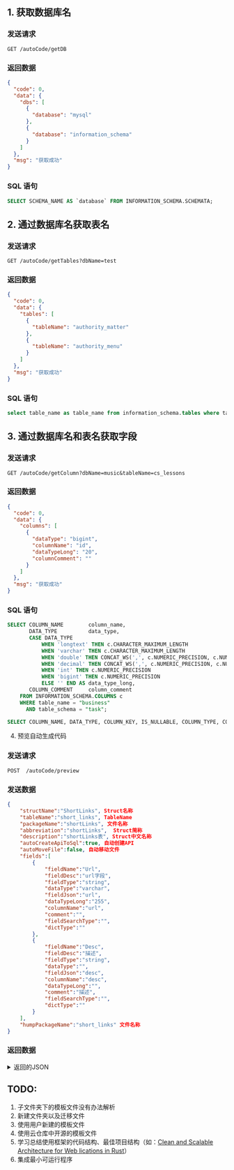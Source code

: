## 1. 获取数据库名

### 发送请求

```shell
GET /autoCode/getDB
```

### 返回数据

```json
{
  "code": 0,
  "data": {
    "dbs": [
      {
        "database": "mysql"
      },
      {
        "database": "information_schema"
      }
    ]
  },
  "msg": "获取成功"
}
```

### SQL 语句

```sql
SELECT SCHEMA_NAME AS `database` FROM INFORMATION_SCHEMA.SCHEMATA;
```

## 2. 通过数据库名获取表名

### 发送请求

```shell
GET /autoCode/getTables?dbName=test
```

### 返回数据

```json
{
  "code": 0,
  "data": {
    "tables": [
      {
        "tableName": "authority_matter"
      },
      {
        "tableName": "authority_menu"
      }
    ]
  },
  "msg": "获取成功"
}
```

### SQL 语句

```sql
select table_name as table_name from information_schema.tables where table_schema = "task";
```

## 3. 通过数据库名和表名获取字段

### 发送请求

```shell
GET /autoCode/getColumn?dbName=music&tableName=cs_lessons
```

### 返回数据

```json
{
  "code": 0,
  "data": {
    "columns": [
      {
        "dataType": "bigint",
        "columnName": "id",
        "dataTypeLong": "20",
        "columnComment": ""
      }
    ]
  },
  "msg": "获取成功"
}
```

### SQL 语句

```sql
SELECT COLUMN_NAME        column_name,
       DATA_TYPE          data_type,
       CASE DATA_TYPE
           WHEN 'longtext' THEN c.CHARACTER_MAXIMUM_LENGTH
           WHEN 'varchar' THEN c.CHARACTER_MAXIMUM_LENGTH
           WHEN 'double' THEN CONCAT_WS(',', c.NUMERIC_PRECISION, c.NUMERIC_SCALE)
           WHEN 'decimal' THEN CONCAT_WS(',', c.NUMERIC_PRECISION, c.NUMERIC_SCALE)
           WHEN 'int' THEN c.NUMERIC_PRECISION
           WHEN 'bigint' THEN c.NUMERIC_PRECISION
           ELSE '' END AS data_type_long,
       COLUMN_COMMENT     column_comment
	FROM INFORMATION_SCHEMA.COLUMNS c
	WHERE table_name = "business"
	  AND table_schema = "task";

SELECT COLUMN_NAME, DATA_TYPE, COLUMN_KEY, IS_NULLABLE, COLUMN_TYPE, COLUMN_COMMENT FROM INFORMATION_SCHEMA.COLUMNS WHERE TABLE_SCHEMA = "task" AND TABLE_NAME = "business";
```

4. 预览自动生成代码

### 发送请求

```shell
POST  /autoCode/preview
```

### 发送数据

```json
{
    "structName":"ShortLinks", Struct名称
    "tableName":"short_links", TableName
    "packageName":"shortLinks", 文件名称
    "abbreviation":"shortLinks",  Struct简称
    "description":"shortLinks表", Struct中文名称
    "autoCreateApiToSql":true, 自动创建API
    "autoMoveFile":false, 自动移动文件
    "fields":[
        {
            "fieldName":"Url",
            "fieldDesc":"url字段",
            "fieldType":"string",
            "dataType":"varchar",
            "fieldJson":"url",
            "dataTypeLong":"255",
            "columnName":"url",
            "comment":"",
            "fieldSearchType":"",
            "dictType":""
        },
        {
            "fieldName":"Desc",
            "fieldDesc":"描述",
            "fieldType":"string",
            "dataType":"",
            "fieldJson":"desc",
            "columnName":"desc",
            "dataTypeLong":"",
            "comment":"描述",
            "fieldSearchType":"",
            "dictType":""
        }
    ],
    "humpPackageName":"short_links" 文件名称
}
```

### 返回数据

<details>
<summary>返回的JSON</summary>
<pre><blockcode>
{
  "code": 0,
  "data": {
    "autoCode": {
      "server-api": "```go\n\npackage autocode\n\nimport (\n\t\"github.com/flipped-aurora/gin-vue-admin/server/global\"\n    \"github.com/flipped-aurora/gin-vue-admin/server/model/autocode\"\n    \"github.com/flipped-aurora/gin-vue-admin/server/model/common/request\"\n    autocodeReq \"github.com/flipped-aurora/gin-vue-admin/server/model/autocode/request\"\n    \"github.com/flipped-aurora/gin-vue-admin/server/model/common/response\"\n    \"github.com/flipped-aurora/gin-vue-admin/server/service\"\n    \"github.com/gin-gonic/gin\"\n    \"go.uber.org/zap\"\n)\n\ntype ShortLinksApi struct {\n}\n\nvar shortLinksService = service.ServiceGroupApp.AutoCodeServiceGroup.ShortLinksService\n\n\n// CreateShortLinks 创建ShortLinks\n// @Tags ShortLinks\n// @Summary 创建ShortLinks\n// @Security ApiKeyAuth\n// @accept application/json\n// @Produce application/json\n// @Param data body autocode.ShortLinks true \"创建ShortLinks\"\n// @Success 200 {string} string \"{\"success\":true,\"data\":{},\"msg\":\"获取成功\"}\"\n// @Router /shortLinks/createShortLinks [post]\nfunc (shortLinksApi *ShortLinksApi) CreateShortLinks(c *gin.Context) {\n\tvar shortLinks autocode.ShortLinks\n\t_ = c.ShouldBindJSON(\u0026shortLinks)\n\tif err := shortLinksService.CreateShortLinks(shortLinks); err != nil {\n        global.GVA_LOG.Error(\"创建失败!\", zap.Error(err))\n\t\tresponse.FailWithMessage(\"创建失败\", c)\n\t} else {\n\t\tresponse.OkWithMessage(\"创建成功\", c)\n\t}\n}\n\n// DeleteShortLinks 删除ShortLinks\n// @Tags ShortLinks\n// @Summary 删除ShortLinks\n// @Security ApiKeyAuth\n// @accept application/json\n// @Produce application/json\n// @Param data body autocode.ShortLinks true \"删除ShortLinks\"\n// @Success 200 {string} string \"{\"success\":true,\"data\":{},\"msg\":\"删除成功\"}\"\n// @Router /shortLinks/deleteShortLinks [delete]\nfunc (shortLinksApi *ShortLinksApi) DeleteShortLinks(c *gin.Context) {\n\tvar shortLinks autocode.ShortLinks\n\t_ = c.ShouldBindJSON(\u0026shortLinks)\n\tif err := shortLinksService.DeleteShortLinks(shortLinks); err != nil {\n        global.GVA_LOG.Error(\"删除失败!\", zap.Error(err))\n\t\tresponse.FailWithMessage(\"删除失败\", c)\n\t} else {\n\t\tresponse.OkWithMessage(\"删除成功\", c)\n\t}\n}\n\n// DeleteShortLinksByIds 批量删除ShortLinks\n// @Tags ShortLinks\n// @Summary 批量删除ShortLinks\n// @Security ApiKeyAuth\n// @accept application/json\n// @Produce application/json\n// @Param data body request.IdsReq true \"批量删除ShortLinks\"\n// @Success 200 {string} string \"{\"success\":true,\"data\":{},\"msg\":\"批量删除成功\"}\"\n// @Router /shortLinks/deleteShortLinksByIds [delete]\nfunc (shortLinksApi *ShortLinksApi) DeleteShortLinksByIds(c *gin.Context) {\n\tvar IDS request.IdsReq\n    _ = c.ShouldBindJSON(\u0026IDS)\n\tif err := shortLinksService.DeleteShortLinksByIds(IDS); err != nil {\n        global.GVA_LOG.Error(\"批量删除失败!\", zap.Error(err))\n\t\tresponse.FailWithMessage(\"批量删除失败\", c)\n\t} else {\n\t\tresponse.OkWithMessage(\"批量删除成功\", c)\n\t}\n}\n\n// UpdateShortLinks 更新ShortLinks\n// @Tags ShortLinks\n// @Summary 更新ShortLinks\n// @Security ApiKeyAuth\n// @accept application/json\n// @Produce application/json\n// @Param data body autocode.ShortLinks true \"更新ShortLinks\"\n// @Success 200 {string} string \"{\"success\":true,\"data\":{},\"msg\":\"更新成功\"}\"\n// @Router /shortLinks/updateShortLinks [put]\nfunc (shortLinksApi *ShortLinksApi) UpdateShortLinks(c *gin.Context) {\n\tvar shortLinks autocode.ShortLinks\n\t_ = c.ShouldBindJSON(\u0026shortLinks)\n\tif err := shortLinksService.UpdateShortLinks(shortLinks); err != nil {\n        global.GVA_LOG.Error(\"更新失败!\", zap.Error(err))\n\t\tresponse.FailWithMessage(\"更新失败\", c)\n\t} else {\n\t\tresponse.OkWithMessage(\"更新成功\", c)\n\t}\n}\n\n// FindShortLinks 用id查询ShortLinks\n// @Tags ShortLinks\n// @Summary 用id查询ShortLinks\n// @Security ApiKeyAuth\n// @accept application/json\n// @Produce application/json\n// @Param data query autocode.ShortLinks true \"用id查询ShortLinks\"\n// @Success 200 {string} string \"{\"success\":true,\"data\":{},\"msg\":\"查询成功\"}\"\n// @Router /shortLinks/findShortLinks [get]\nfunc (shortLinksApi *ShortLinksApi) FindShortLinks(c *gin.Context) {\n\tvar shortLinks autocode.ShortLinks\n\t_ = c.ShouldBindQuery(\u0026shortLinks)\n\tif err, reshortLinks := shortLinksService.GetShortLinks(shortLinks.ID); err != nil {\n        global.GVA_LOG.Error(\"查询失败!\", zap.Error(err))\n\t\tresponse.FailWithMessage(\"查询失败\", c)\n\t} else {\n\t\tresponse.OkWithData(gin.H{\"reshortLinks\": reshortLinks}, c)\n\t}\n}\n\n// GetShortLinksList 分页获取ShortLinks列表\n// @Tags ShortLinks\n// @Summary 分页获取ShortLinks列表\n// @Security ApiKeyAuth\n// @accept application/json\n// @Produce application/json\n// @Param data query autocodeReq.ShortLinksSearch true \"分页获取ShortLinks列表\"\n// @Success 200 {string} string \"{\"success\":true,\"data\":{},\"msg\":\"获取成功\"}\"\n// @Router /shortLinks/getShortLinksList [get]\nfunc (shortLinksApi *ShortLinksApi) GetShortLinksList(c *gin.Context) {\n\tvar pageInfo autocodeReq.ShortLinksSearch\n\t_ = c.ShouldBindQuery(\u0026pageInfo)\n\tif err, list, total := shortLinksService.GetShortLinksInfoList(pageInfo); err != nil {\n\t    global.GVA_LOG.Error(\"获取失败!\", zap.Error(err))\n        response.FailWithMessage(\"获取失败\", c)\n    } else {\n        response.OkWithDetailed(response.PageResult{\n            List:     list,\n            Total:    total,\n            Page:     pageInfo.Page,\n            PageSize: pageInfo.PageSize,\n        }, \"获取成功\", c)\n    }\n}\n\n\n```",

      "server-model": "```go\n\n// 自动生成模板ShortLinks\npackage autocode\n\nimport (\n\t\"github.com/flipped-aurora/gin-vue-admin/server/global\"\n)\n\n// ShortLinks 结构体\n// 如果含有time.Time 请自行import time包\ntype ShortLinks struct {\n      global.GVA_MODEL\n      Url  string `json:\"url\" form:\"url\" gorm:\"column:url;comment:;size:255;\"`\n      Desc  string `json:\"desc\" form:\"desc\" gorm:\"column:desc;comment:描述;\"`\n}\n\n\n// TableName ShortLinks 表名\nfunc (ShortLinks) TableName() string {\n  return \"short_links\"\n}\n\n\n\n```",

      "server-request": "```go\n\npackage request\n\nimport (\n\t\"github.com/flipped-aurora/gin-vue-admin/server/model/autocode\"\n\t\"github.com/flipped-aurora/gin-vue-admin/server/model/common/request\"\n)\n\ntype ShortLinksSearch struct{\n    autocode.ShortLinks\n    request.PageInfo\n}\n\n```",

      "server-router": "```go\n\npackage autocode\n\nimport (\n\t\"github.com/flipped-aurora/gin-vue-admin/server/api/v1\"\n\t\"github.com/flipped-aurora/gin-vue-admin/server/middleware\"\n\t\"github.com/gin-gonic/gin\"\n)\n\ntype ShortLinksRouter struct {\n}\n\n// InitShortLinksRouter 初始化 ShortLinks 路由信息\nfunc (s *ShortLinksRouter) InitShortLinksRouter(Router *gin.RouterGroup) {\n\tshortLinksRouter := Router.Group(\"shortLinks\").Use(middleware.OperationRecord())\n\tshortLinksRouterWithoutRecord := Router.Group(\"shortLinks\")\n\tvar shortLinksApi = v1.ApiGroupApp.AutoCodeApiGroup.ShortLinksApi\n\t{\n\t\tshortLinksRouter.POST(\"createShortLinks\", shortLinksApi.CreateShortLinks)   // 新建ShortLinks\n\t\tshortLinksRouter.DELETE(\"deleteShortLinks\", shortLinksApi.DeleteShortLinks) // 删除ShortLinks\n\t\tshortLinksRouter.DELETE(\"deleteShortLinksByIds\", shortLinksApi.DeleteShortLinksByIds) // 批量删除ShortLinks\n\t\tshortLinksRouter.PUT(\"updateShortLinks\", shortLinksApi.UpdateShortLinks)    // 更新ShortLinks\n\t}\n\t{\n\t\tshortLinksRouterWithoutRecord.GET(\"findShortLinks\", shortLinksApi.FindShortLinks)        // 根据ID获取ShortLinks\n\t\tshortLinksRouterWithoutRecord.GET(\"getShortLinksList\", shortLinksApi.GetShortLinksList)  // 获取ShortLinks列表\n\t}\n}\n\n\n```",

      "server-service": "```go\n\npackage autocode\n\nimport (\n\t\"github.com/flipped-aurora/gin-vue-admin/server/global\"\n\t\"github.com/flipped-aurora/gin-vue-admin/server/model/autocode\"\n\t\"github.com/flipped-aurora/gin-vue-admin/server/model/common/request\"\n    autoCodeReq \"github.com/flipped-aurora/gin-vue-admin/server/model/autocode/request\"\n)\n\ntype ShortLinksService struct {\n}\n\n// CreateShortLinks 创建ShortLinks记录\n// Author [piexlmax](https://github.com/piexlmax)\nfunc (shortLinksService *ShortLinksService) CreateShortLinks(shortLinks autocode.ShortLinks) (err error) {\n\terr = global.GVA_DB.Create(\u0026shortLinks).Error\n\treturn err\n}\n\n// DeleteShortLinks 删除ShortLinks记录\n// Author [piexlmax](https://github.com/piexlmax)\nfunc (shortLinksService *ShortLinksService)DeleteShortLinks(shortLinks autocode.ShortLinks) (err error) {\n\terr = global.GVA_DB.Delete(\u0026shortLinks).Error\n\treturn err\n}\n\n// DeleteShortLinksByIds 批量删除ShortLinks记录\n// Author [piexlmax](https://github.com/piexlmax)\nfunc (shortLinksService *ShortLinksService)DeleteShortLinksByIds(ids request.IdsReq) (err error) {\n\terr = global.GVA_DB.Delete(\u0026[]autocode.ShortLinks{},\"id in ?\",ids.Ids).Error\n\treturn err\n}\n\n// UpdateShortLinks 更新ShortLinks记录\n// Author [piexlmax](https://github.com/piexlmax)\nfunc (shortLinksService *ShortLinksService)UpdateShortLinks(shortLinks autocode.ShortLinks) (err error) {\n\terr = global.GVA_DB.Save(\u0026shortLinks).Error\n\treturn err\n}\n\n// GetShortLinks 根据id获取ShortLinks记录\n// Author [piexlmax](https://github.com/piexlmax)\nfunc (shortLinksService *ShortLinksService)GetShortLinks(id uint) (err error, shortLinks autocode.ShortLinks) {\n\terr = global.GVA_DB.Where(\"id = ?\", id).First(\u0026shortLinks).Error\n\treturn\n}\n\n// GetShortLinksInfoList 分页获取ShortLinks记录\n// Author [piexlmax](https://github.com/piexlmax)\nfunc (shortLinksService *ShortLinksService)GetShortLinksInfoList(info autoCodeReq.ShortLinksSearch) (err error, list interface{}, total int64) {\n\tlimit := info.PageSize\n\toffset := info.PageSize * (info.Page - 1)\n    // 创建db\n\tdb := global.GVA_DB.Model(\u0026autocode.ShortLinks{})\n    var shortLinkss []autocode.ShortLinks\n    // 如果有条件搜索 下方会自动创建搜索语句\n\terr = db.Count(\u0026total).Error\n\tif err!=nil {\n    \treturn\n    }\n\terr = db.Limit(limit).Offset(offset).Find(\u0026shortLinkss).Error\n\treturn err, shortLinkss, total\n}\n\n\n```",

      "web-api": "```js\n\nimport service from '@/utils/request'\n\n// @Tags ShortLinks\n// @Summary 创建ShortLinks\n// @Security ApiKeyAuth\n// @accept application/json\n// @Produce application/json\n// @Param data body model.ShortLinks true \"创建ShortLinks\"\n// @Success 200 {string} string \"{\"success\":true,\"data\":{},\"msg\":\"获取成功\"}\"\n// @Router /shortLinks/createShortLinks [post]\nexport const createShortLinks = (data) =\u003e {\n  return service({\n    url: '/shortLinks/createShortLinks',\n    method: 'post',\n    data\n  })\n}\n\n// @Tags ShortLinks\n// @Summary 删除ShortLinks\n// @Security ApiKeyAuth\n// @accept application/json\n// @Produce application/json\n// @Param data body model.ShortLinks true \"删除ShortLinks\"\n// @Success 200 {string} string \"{\"success\":true,\"data\":{},\"msg\":\"删除成功\"}\"\n// @Router /shortLinks/deleteShortLinks [delete]\nexport const deleteShortLinks = (data) =\u003e {\n  return service({\n    url: '/shortLinks/deleteShortLinks',\n    method: 'delete',\n    data\n  })\n}\n\n// @Tags ShortLinks\n// @Summary 删除ShortLinks\n// @Security ApiKeyAuth\n// @accept application/json\n// @Produce application/json\n// @Param data body request.IdsReq true \"批量删除ShortLinks\"\n// @Success 200 {string} string \"{\"success\":true,\"data\":{},\"msg\":\"删除成功\"}\"\n// @Router /shortLinks/deleteShortLinks [delete]\nexport const deleteShortLinksByIds = (data) =\u003e {\n  return service({\n    url: '/shortLinks/deleteShortLinksByIds',\n    method: 'delete',\n    data\n  })\n}\n\n// @Tags ShortLinks\n// @Summary 更新ShortLinks\n// @Security ApiKeyAuth\n// @accept application/json\n// @Produce application/json\n// @Param data body model.ShortLinks true \"更新ShortLinks\"\n// @Success 200 {string} string \"{\"success\":true,\"data\":{},\"msg\":\"更新成功\"}\"\n// @Router /shortLinks/updateShortLinks [put]\nexport const updateShortLinks = (data) =\u003e {\n  return service({\n    url: '/shortLinks/updateShortLinks',\n    method: 'put',\n    data\n  })\n}\n\n// @Tags ShortLinks\n// @Summary 用id查询ShortLinks\n// @Security ApiKeyAuth\n// @accept application/json\n// @Produce application/json\n// @Param data query model.ShortLinks true \"用id查询ShortLinks\"\n// @Success 200 {string} string \"{\"success\":true,\"data\":{},\"msg\":\"查询成功\"}\"\n// @Router /shortLinks/findShortLinks [get]\nexport const findShortLinks = (params) =\u003e {\n  return service({\n    url: '/shortLinks/findShortLinks',\n    method: 'get',\n    params\n  })\n}\n\n// @Tags ShortLinks\n// @Summary 分页获取ShortLinks列表\n// @Security ApiKeyAuth\n// @accept application/json\n// @Produce application/json\n// @Param data query request.PageInfo true \"分页获取ShortLinks列表\"\n// @Success 200 {string} string \"{\"success\":true,\"data\":{},\"msg\":\"获取成功\"}\"\n// @Router /shortLinks/getShortLinksList [get]\nexport const getShortLinksList = (params) =\u003e {\n  return service({\n    url: '/shortLinks/getShortLinksList',\n    method: 'get',\n    params\n  })\n}\n\n\n```",

      "web-form": "```vue\n\n\u003ctemplate\u003e\n  \u003cdiv\u003e\n    \u003cdiv class=\"gva-form-box\"\u003e\n      \u003cel-form :model=\"formData\" label-position=\"right\" label-width=\"80px\"\u003e\n        \u003cel-form-item label=\"url字段:\"\u003e\n          \u003cel-input v-model=\"formData.url\" clearable placeholder=\"请输入\" /\u003e\n        \u003c/el-form-item\u003e\n        \u003cel-form-item label=\"描述:\"\u003e\n          \u003cel-input v-model=\"formData.desc\" clearable placeholder=\"请输入\" /\u003e\n        \u003c/el-form-item\u003e\n        \u003cel-form-item\u003e\n          \u003cel-button size=\"mini\" type=\"primary\" @click=\"save\"\u003e保存\u003c/el-button\u003e\n          \u003cel-button size=\"mini\" type=\"primary\" @click=\"back\"\u003e返回\u003c/el-button\u003e\n        \u003c/el-form-item\u003e\n      \u003c/el-form\u003e\n    \u003c/div\u003e\n  \u003c/div\u003e\n\u003c/template\u003e\n\n\u003cscript\u003e\nimport {\n  createShortLinks,\n  updateShortLinks,\n  findShortLinks\n} from '@/api/shortLinks' //  此处请自行替换地址\nimport infoList from '@/mixins/infoList'\nexport default {\n  name: 'ShortLinks',\n  mixins: [infoList],\n  data() {\n    return {\n      type: '',\n      formData: {\n        url: '',\n        desc: '',\n      }\n    }\n  },\n  async created() {\n    // 建议通过url传参获取目标数据ID 调用 find方法进行查询数据操作 从而决定本页面是create还是update 以下为id作为url参数示例\n    if (this.$route.query.id) {\n      const res = await findShortLinks({ ID: this.$route.query.id })\n      if (res.code === 0) {\n        this.formData = res.data.reshortLinks\n        this.type = 'update'\n      }\n    } else {\n      this.type = 'create'\n    }\n  },\n  methods: {\n    async save() {\n      let res\n      switch (this.type) {\n        case 'create':\n          res = await createShortLinks(this.formData)\n          break\n        case 'update':\n          res = await updateShortLinks(this.formData)\n          break\n        default:\n          res = await createShortLinks(this.formData)\n          break\n      }\n      if (res.code === 0) {\n        this.$message({\n          type: 'success',\n          message: '创建/更改成功'\n        })\n      }\n    },\n    back() {\n      this.$router.go(-1)\n    }\n  }\n}\n\u003c/script\u003e\n\n\u003cstyle\u003e\n\u003c/style\u003e\n\n\n```",

      "web-table": "```vue\n\n\u003ctemplate\u003e\n  \u003cdiv\u003e\n    \u003cdiv class=\"gva-search-box\"\u003e\n      \u003cel-form :inline=\"true\" :model=\"searchInfo\" class=\"demo-form-inline\"\u003e\n        \u003cel-form-item\u003e\n          \u003cel-button size=\"mini\" type=\"primary\" icon=\"search\" @click=\"onSubmit\"\u003e查询\u003c/el-button\u003e\n          \u003cel-button size=\"mini\" icon=\"refresh\" @click=\"onReset\"\u003e重置\u003c/el-button\u003e\n        \u003c/el-form-item\u003e\n      \u003c/el-form\u003e\n    \u003c/div\u003e\n    \u003cdiv class=\"gva-table-box\"\u003e\n        \u003cdiv class=\"gva-btn-list\"\u003e\n            \u003cel-button size=\"mini\" type=\"primary\" icon=\"plus\" @click=\"openDialog\"\u003e新增\u003c/el-button\u003e\n            \u003cel-popover v-model:visible=\"deleteVisible\" placement=\"top\" width=\"160\"\u003e\n            \u003cp\u003e确定要删除吗？\u003c/p\u003e\n            \u003cdiv style=\"text-align: right; margin-top: 8px;\"\u003e\n                \u003cel-button size=\"mini\" type=\"text\" @click=\"deleteVisible = false\"\u003e取消\u003c/el-button\u003e\n                \u003cel-button size=\"mini\" type=\"primary\" @click=\"onDelete\"\u003e确定\u003c/el-button\u003e\n            \u003c/div\u003e\n            \u003ctemplate #reference\u003e\n                \u003cel-button icon=\"delete\" size=\"mini\" style=\"margin-left: 10px;\" :disabled=\"!multipleSelection.length\"\u003e删除\u003c/el-button\u003e\n            \u003c/template\u003e\n            \u003c/el-popover\u003e\n        \u003c/div\u003e\n        \u003cel-table\n        ref=\"multipleTable\"\n        style=\"width: 100%\"\n        tooltip-effect=\"dark\"\n        :data=\"tableData\"\n        row-key=\"ID\"\n        @selection-change=\"handleSelectionChange\"\n        \u003e\n        \u003cel-table-column type=\"selection\" width=\"55\" /\u003e\n        \u003cel-table-column align=\"left\" label=\"日期\" width=\"180\"\u003e\n            \u003ctemplate #default=\"scope\"\u003e{{ formatDate(scope.row.CreatedAt) }}\u003c/template\u003e\n        \u003c/el-table-column\u003e\n        \u003cel-table-column align=\"left\" label=\"url字段\" prop=\"url\" width=\"120\" /\u003e\n        \u003cel-table-column align=\"left\" label=\"描述\" prop=\"desc\" width=\"120\" /\u003e\n        \u003cel-table-column align=\"left\" label=\"按钮组\"\u003e\n            \u003ctemplate #default=\"scope\"\u003e\n            \u003cel-button type=\"text\" icon=\"edit\" size=\"small\" class=\"table-button\" @click=\"updateShortLinks(scope.row)\"\u003e变更\u003c/el-button\u003e\n            \u003cel-button type=\"text\" icon=\"delete\" size=\"mini\" @click=\"deleteRow(scope.row)\"\u003e删除\u003c/el-button\u003e\n            \u003c/template\u003e\n        \u003c/el-table-column\u003e\n        \u003c/el-table\u003e\n        \u003cdiv class=\"gva-pagination\"\u003e\n            \u003cel-pagination\n            layout=\"total, sizes, prev, pager, next, jumper\"\n            :current-page=\"page\"\n            :page-size=\"pageSize\"\n            :page-sizes=\"[10, 30, 50, 100]\"\n            :total=\"total\"\n            @current-change=\"handleCurrentChange\"\n            @size-change=\"handleSizeChange\"\n            /\u003e\n        \u003c/div\u003e\n    \u003c/div\u003e\n    \u003cel-dialog v-model=\"dialogFormVisible\" :before-close=\"closeDialog\" title=\"弹窗操作\"\u003e\n      \u003cel-form :model=\"formData\" label-position=\"right\" label-width=\"80px\"\u003e\n        \u003cel-form-item label=\"url字段:\"\u003e\n          \u003cel-input v-model=\"formData.url\" clearable placeholder=\"请输入\" /\u003e\n        \u003c/el-form-item\u003e\n        \u003cel-form-item label=\"描述:\"\u003e\n          \u003cel-input v-model=\"formData.desc\" clearable placeholder=\"请输入\" /\u003e\n        \u003c/el-form-item\u003e\n      \u003c/el-form\u003e\n      \u003ctemplate #footer\u003e\n        \u003cdiv class=\"dialog-footer\"\u003e\n          \u003cel-button size=\"small\" @click=\"closeDialog\"\u003e取 消\u003c/el-button\u003e\n          \u003cel-button size=\"small\" type=\"primary\" @click=\"enterDialog\"\u003e确 定\u003c/el-button\u003e\n        \u003c/div\u003e\n      \u003c/template\u003e\n    \u003c/el-dialog\u003e\n  \u003c/div\u003e\n\u003c/template\u003e\n\n\u003cscript\u003e\nimport {\n  createShortLinks,\n  deleteShortLinks,\n  deleteShortLinksByIds,\n  updateShortLinks,\n  findShortLinks,\n  getShortLinksList\n} from '@/api/shortLinks' //  此处请自行替换地址\nimport infoList from '@/mixins/infoList'\nexport default {\n  name: 'ShortLinks',\n  mixins: [infoList],\n  data() {\n    return {\n      listApi: getShortLinksList,\n      dialogFormVisible: false,\n      type: '',\n      deleteVisible: false,\n      multipleSelection: [],\n      formData: {\n        url: '',\n        desc: '',\n      }\n    }\n  },\n  async created() {\n    await this.getTableData()\n  },\n  methods: {\n  onReset() {\n    this.searchInfo = {}\n  },\n  // 条件搜索前端看此方法\n    onSubmit() {\n      this.page = 1\n      this.pageSize = 10\n      this.getTableData()\n    },\n    handleSelectionChange(val) {\n      this.multipleSelection = val\n    },\n    deleteRow(row) {\n      this.$confirm('确定要删除吗?', '提示', {\n        confirmButtonText: '确定',\n        cancelButtonText: '取消',\n        type: 'warning'\n      }).then(() =\u003e {\n        this.deleteShortLinks(row)\n      })\n    },\n    async onDelete() {\n      const ids = []\n      if (this.multipleSelection.length === 0) {\n        this.$message({\n          type: 'warning',\n          message: '请选择要删除的数据'\n        })\n        return\n      }\n      this.multipleSelection \u0026\u0026\n        this.multipleSelection.map(item =\u003e {\n          ids.push(item.ID)\n        })\n      const res = await deleteShortLinksByIds({ ids })\n      if (res.code === 0) {\n        this.$message({\n          type: 'success',\n          message: '删除成功'\n        })\n        if (this.tableData.length === ids.length \u0026\u0026 this.page \u003e 1) {\n          this.page--\n        }\n        this.deleteVisible = false\n        this.getTableData()\n      }\n    },\n    async updateShortLinks(row) {\n      const res = await findShortLinks({ ID: row.ID })\n      this.type = 'update'\n      if (res.code === 0) {\n        this.formData = res.data.reshortLinks\n        this.dialogFormVisible = true\n      }\n    },\n    closeDialog() {\n      this.dialogFormVisible = false\n      this.formData = {\n        url: '',\n        desc: '',\n      }\n    },\n    async deleteShortLinks(row) {\n      const res = await deleteShortLinks({ ID: row.ID })\n      if (res.code === 0) {\n        this.$message({\n          type: 'success',\n          message: '删除成功'\n        })\n        if (this.tableData.length === 1 \u0026\u0026 this.page \u003e 1) {\n          this.page--\n        }\n        this.getTableData()\n      }\n    },\n    async enterDialog() {\n      let res\n      switch (this.type) {\n        case 'create':\n          res = await createShortLinks(this.formData)\n          break\n        case 'update':\n          res = await updateShortLinks(this.formData)\n          break\n        default:\n          res = await createShortLinks(this.formData)\n          break\n      }\n      if (res.code === 0) {\n        this.$message({\n          type: 'success',\n          message: '创建/更改成功'\n        })\n        this.closeDialog()\n        this.getTableData()\n      }\n    },\n    openDialog() {\n      this.type = 'create'\n      this.dialogFormVisible = true\n    }\n  },\n}\n\u003c/script\u003e\n\n\u003cstyle\u003e\n\u003c/style\u003e\n\n\n```"
    }

},
"msg": "预览成功"
}
</blockcode></pre>

</details>

## TODO:

1. 子文件夹下的模板文件没有办法解析
2. 新建文件夹以及迁移文件
3. 使用用户新建的模板文件
4. 使用云仓库中开源的模板文件
5. 学习总结使用框架的代码结构、最佳项目结构（如：[Clean and Scalable Architecture for Web lications in Rust](https://kerkour.com/rust-web-application-clean-architecture/)）
6. 集成最小可运行程序
